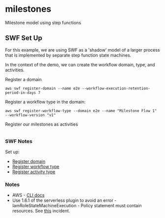 # milestones

Milestone model using step functions

## SWF Set Up

For this example, we are using SWF as a 'shadow' model of a larger process that is implemented by separate step function state machines.

In the context of the demo, we can create the workflow domain, type, and activities.

Register a domain


```console
aws swf register-domain --name e2e --workflow-execution-retention-period-in-days 7
```

Register a workflow type in the domain:

```console
aws swf register-workflow-type --domain e2e --name "Milestone Flow 1" --workflow-version "v1"
```

Register our milestones as activities

```console
```

### SWF Notes

Set up:

* [Register domain](https://docs.aws.amazon.com/cli/latest/reference/swf/register-domain.html)
* [Register workflow type](https://docs.aws.amazon.com/cli/latest/reference/swf/register-workflow-type.html)
* [Register activity type](https://docs.aws.amazon.com/cli/latest/reference/swf/register-activity-type.html)

### Notes

* AWS - [CLI docs](https://docs.aws.amazon.com/cli/latest/reference/swf/index.html)
* Use 1.6.1 of the serverless plugin to avoid an error - IamRoleStateMachineExecution - Policy statement must contain resources. See [this](https://github.com/horike37/serverless-step-functions/issues/146) incident.